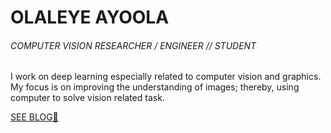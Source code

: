 # OLALEYE AYOOLA


###### _COMPUTER VISION RESEARCHER / ENGINEER_ // _STUDENT_


I work on deep learning especially related to computer vision and graphics. My focus is on improving the understanding of images; thereby, using computer to solve vision related task.

[SEE BLOG🚀](http://ai.techdev.fun/)
